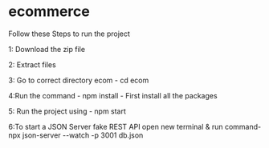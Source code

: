 # ecommerce

Follow these Steps to run the project

1: Download the zip file

2: Extract files

3: Go to correct directory ecom - cd ecom

4:Run the command - npm install - First install all the packages

5: Run the project using - npm start

6:To start a JSON Server fake REST API open new terminal & run command- npx json-server --watch -p 3001 db.json 
